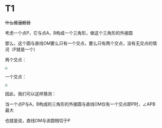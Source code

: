 # T1

~~什么傻逼题目~~

考虑一个点P，它与点A，B构成一个三角形，做这个三角形的外接圆

 那么，这个圆与直线OM要么只有一个交点，要么只有两个交点，没有无交点的情况（P就是一个）

两个交点：

<img src="C:\Users\XDFZ\Desktop\b.png" style="zoom:50%;" />

一个交点：



<img src="C:\Users\XDFZ\Desktop\a.png" style="zoom:50%;" />

因此，我们可以这样猜测：

当一个点P与A，B构成的三角形的外接圆与直线OM仅有一个交点即P时，∠APB最大

也就是说，直线OM与该圆相切于P

